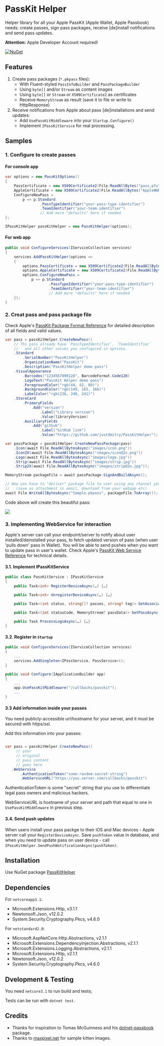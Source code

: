 # PassKit Helper

Helper library for all your Apple PassKit (Apple Wallet, Apple Passbook) needs: create passes, sign pass packages, receive [de]install notifications and send pass updates.

**Attention:** Apple Developer Account required!

[![NuGet](https://img.shields.io/nuget/v/PassKitHelper.svg?maxAge=86400&style=flat)](https://www.nuget.org/packages/PassKitHelper/) 

## Features

1. Create pass packages (`*.pkpass` files):
    * With Fluent-styled `PassInfoBuilder` and `PassPackageBuilder`
    * Using `byte[]` and/or `Stream` as content images
    * Using `byte[]` or `Stream` or `X509Certificate2` as certificates
    * Receive `MemoryStream` as result (save it to file or write to HttpResponse)
2. Receive notifications from Apple about pass [de]installations and send updates:
    * Add `UsePassKitMiddleware` into your `Startup.Configure()`
    * Implement `IPassKitService` for real processing.

## Samples

### 1. Configure to create passes

#### For console app

```csharp
var options = new PassKitOptions()
{
    PassCertificate = new X509Certificate2(File.ReadAllBytes("pass.pfx")),
    AppleCertificate = new X509Certificate2(File.ReadAllBytes("AppleWWDRCA.cer")),
    ConfigureNewPass =
        p => p.Standard
                .PassTypeIdentifier("your-pass-type-identifier")
                .TeamIdentifier("your-team-identifier")
                // Add more "defaults" here if needed
};

IPassKitHelper passKitHelper = new PassKitHelper(options);
```

#### For web app

```csharp
public void ConfigureServices(IServiceCollection services)
{
    services.AddPassKitHelper(options =>
    {
        options.PassCertificate = new X509Certificate2(File.ReadAllBytes("pass.pfx"));
        options.AppleCertificate = new X509Certificate2(File.ReadAllBytes("AppleWWDRCA.cer"));
        options.ConfigureNewPass =
            p => p.Standard
                    .PassTypeIdentifier("your-pass-type-identifier")
                    .TeamIdentifier("your-team-identifier")
                    // Add more "defaults" here if needed
    });
}

```

### 2. Creat pass and pass package file

Check Apple's [PassKit Package Format Reference](https://developer.apple.com/library/archive/documentation/UserExperience/Reference/PassKit_Bundle/Chapters/Introduction.html) for detailed description of all fields and valid values.

```csharp
var pass = passKitHelper.CreateNewPass()
    // Ths pass already have `PassTypeIdentifier`, `TeamIdentifier` 
    //   and all other values you configured in options.
    .Standard
        .SerialNumber("PassKitHelper")
        .OrganizationName("PassKit")
        .Description("PassKitHelper demo pass")
    .VisualAppearance
        .Barcodes("1234567890128", BarcodeFormat.Code128)
        .LogoText("PassKit Helper demo pass")
        .ForegroundColor("rgb(44, 62, 80)")
        .BackgroundColor("rgb(149, 165, 166)")
        .LabelColor("rgb(236, 240, 241)")
    .StoreCard
        .PrimaryFields
            .Add("version")
                .Label("Library version")
                .Value(libraryVersion)
        .AuxiliaryFields
            .Add("github")
                .Label("GitHub link")
                .Value("https://github.com/justdmitry/PassKitHelper");

var passPackage = passKitHelper.CreateNewPassPackage(pass)
    .Icon(await File.ReadAllBytesAsync("images/icon.png"))
    .Icon2X(await File.ReadAllBytesAsync("images/icon@2x.png"))
    .Logo(await File.ReadAllBytesAsync("images/logo.jpg"))
    .Strip(await File.ReadAllBytesAsync("images/strip.jpg"))
    .Strip2X(await File.ReadAllBytesAsync("images/strip@2x.jpg"));

MemoryStream packageFile = await passPackage.SignAndBuildAsync();

// Now you have to "deliver" package file to user using any channel you have
//   (save as attachment in email, download from your webapp etc)
await File.WriteAllBytesAsync("Sample.pkpass", packageFile.ToArray());
```

Code above will create this beautiful pass:

![](sample_pass.jpg)

### 3. Implementing WebService for interaction

Apple's server can call your endpoint/server to notify about user installed/deinstalled your pass, to fetch updated version of pass (when user 'pulls down' pass in Wallet). You will be able to send pushes when you want to update pass in user's wallet. Check Apple's [PassKit Web Service Reference](https://developer.apple.com/library/archive/documentation/PassKit/Reference/PassKit_WebService/WebService.html) for technical details.

#### 3.1. Implement IPassKitService

```csharp
public class PassKitService : IPassKitService
{
    public Task<int> RegisterDeviceAsync(…) {…}

    public Task<int> UnregisterDeviceAsync(…) {…}

    public Task<(int status, string[]? passes, string? tag)> GetAssociatedPassesAsync(…) {…}

    public Task<(int statusCode, MemoryStream? passData)> GetPassAsync(…) {…}

    public Task ProcessLogsAsync(…) {…}
}
```

#### 3.2. Register in `Startup`

```csharp
public void ConfigureServices(IServiceCollection services)
{
    ...
    services.AddSingleton<IPassService, PassService>();
}

public void Configure(IApplicationBuilder app)
{
    ...
    app.UsePassKitMiddleware("/callbacks/passkit");
    ...
}
```

#### 3.3 Add information inside your passes

You need publicly-accessible url/hostname for your server, and it must be secured with https/ssl.

Add this information into your passes:

```csharp

var pass = passKitHelper.CreateNewPass()
     // your 
     // original 
     // pass content 
     // goes here
   .WebService
       .AuthenticationToken("some-random-secret-string")
       .WebServiceURL("https://you.server.com/callbacks/passkit")

```

AuthenticationToken is some "secret" string that you use to differentiate legal pass owners and malicious hackers.

WebServiceURL is hostname of your server and path that equal to one in `UsePassKitMiddleware` in previous step.

#### 3.4. Send push updates

When users install your pass packge to their iOS and Mac devices - Apple server call your `RegisterDeviceAsync`. Save `pushToken` value in database, and when you need to update pass on user device - call `IPassKitHelper.SendPushNotificationAsync(pushToken)`.


## Installation

Use NuGet package [PassKitHelper](https://www.nuget.org/packages/PassKitHelper/)

## Dependencies

For `netcoreapp3.1`:
* Microsoft.Extensions.Http, v3.1.1
* Newtonsoft.Json, v12.0.2
* System.Security.Cryptography.Pkcs, v4.6.0

For `netstandard2.0`:
* Microsoft.AspNetCore.Http.Abstractions, v2.1.1
* Microsoft.Extensions.DependencyInjection.Abstractions, v2.1.1
* Microsoft.Extensions.Logging.Abstractions, v2.1.1
* Microsoft.Extensions.Http, v2.1.1
* Newtonsoft.Json, v12.0.2
* System.Security.Cryptography.Pkcs, v4.6.0

## Dvelopment & Testing

You need `netcore3.1` to run build and tests;

Tests can be run with `dotnet test`.

## Credits

* Thanks for inspiration to Tomas McGuinness and his [dotnet-passbook](https://github.com/tomasmcguinness/dotnet-passbook) package.
* Thanks to [maxpixel.net](https://www.maxpixel.net) for sample kitten images.